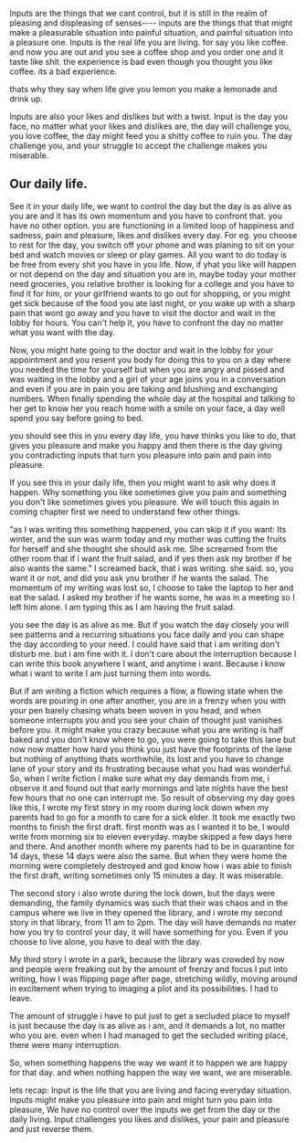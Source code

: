 Inputs are the things that we cant control, but it is still in the realm of pleasing and displeasing of senses---- inputs are the things that that might make a pleasurable situation into painful situation, and painful situation into a pleasure one.
Inputs is the real life you are living. for say you like coffee. and now you are out and you see a coffee shop and you order one and it taste like shit. the experience is bad even though you thought you like coffee. its a bad experience.

thats why they say when life give you lemon you make a lemonade and drink up.

Inputs are also your likes and dislikes but with a twist. Input is the day you face, no matter what your likes and dislikes are, the day will challenge you, you love coffee, the day might feed you a shitty coffee to ruin you. 
The day challenge you, and your struggle to accept the challenge makes you miserable.

## Our daily life.
See it in your daily life, we want to control the day but the day is as alive as you are and it has its own momentum and you have to confront that. you have no other option. you are functioning in a limited loop of happiness and sadness, pain and pleasure, likes and dislikes every day.
 For eg. you choose to rest for the day, you switch off your phone and was planing to sit on your bed and watch movies or sleep or play games. All you want to do today is be free from every shit you have in you life. Now, if yhat you like will happen or not depend on the day and situation you are in, maybe today your mother need groceries, you relative brother is looking for a college and you have to find it for him, or your girlfriend wants to go out for shopping, or you might get sick because of the food you ate last night, or you wake up with a sharp pain that wont go away and you have to visit the doctor and wait in the lobby for hours. You can't help it, you have to confront the day no matter what you want with the day.

Now, you might hate going to the doctor and wait in the lobby for your appointment and you resent you body for doing this to you on a  day where you needed the time for yourself but when you are angry and pissed and was waiting in the lobby and a girl of your age joins you in a conversation and even if you are in pain you are taking and blushing and exchanging numbers. When finally spending the whole day at the hospital and talking to her get to know her you reach home with a smile on your face, a day well spend you say before going to bed.

you should see this in you every day life, you have thinks you like to do, that gives you pleasure and make you happy and then there is the day giving you contradicting inputs that turn you pleasure into pain and pain into pleasure.

If you see this in your daily life, then you might want to ask why does it happen. Why something you like sometimes give you pain and something you don't like sometimes gives you pleasure. We will touch this again in coming chapter first we need to understand few other things.



 "as I was writing this something happened, you can skip it if you want: Its winter, and the sun was warm today and my mother was cutting the fruits for herself and she thought she should ask me. She screamed from the other room that if i want the fruit salad, and if yes then ask my brother if he also wants the same."
 I screamed back, that i was writing.
 she said. so, you want it or not, and did you ask you brother if he wants the salad.
 The momentum of my writing was lost so, I choose to take the laptop to her and eat the salad. I asked my brother if he wants some, he was in a meeting so I left him alone. I am typing this as I am having the fruit salad.

 you see the day is as alive as me. But if you watch the day closely you will see patterns and a recurring situations you face daily and you can shape the day according to your need.
 I could have said that i am writing don't disturb me. but i am fine with it. I don't care about the interruption because I can write this book anywhere I want, and anytime i want. Because i know what i want to write I am just turning them into words.
 
But if am writing a fiction which requires a flow, a flowing state when the words are pouring in one after another, you are in a frenzy when you with your pen barely chasing whats been woven in you head, and when someone interrupts you and you see your chain of thought just vanishes before you. it might make you crazy because what you are writing is half baked and you don't know where to go, you were going to take this lane but now now matter how hard you think you just have the footprints of the lane but nothing of anything thats worthwhile, its lost and you have to change lane of your story and its frustrating because what you had was wonderful. So, when I write fiction I make sure what my day demands from me, i observe it and found out that early mornings and late nights have the best few hours that no one can interrupt me.
 So result of observing my day goes like this, I wrote my first story in my room during lock down when my parents had to go for a month to care for a sick elder. It took me exactly two months to finish the first draft. first month was as I wanted it to be, I would write from morning six to eleven everyday. maybe skipped a few days here and there. And another month where my parents had to be in quarantine for 14 days, these 14 days were also the same. But when they were home the morning were completely destroyed and god know how i was able to finish the first draft, writing sometimes only 15 minutes a day. It was miserable.

The second story i also wrote during the lock down, but the days were demanding, the family dynamics was such that their was chaos and in the campus where we live in they opened the library, and i wrote my second story in that library, from 11 am to 2pm. The day will have demands no mater how you try to control your day, it will have something for you. Even if you choose to live alone, you have to deal with the day.

My third story I wrote in a park, because the library was crowded by now and people were freaking out by the amount of frenzy and focus I put into writing, how I was flipping page after page, stretching wildly, moving around in excitement when trying to imaging a plot and its possibilities. I had to leave.

The amount of struggle i have to put just to get a secluded place to myself is just because the day is as alive as i am, and it demands a lot, no matter who you are. even when I had managed to get the secluded writing place, there were many interruption.

So, when something happens the way we want it to happen we are happy for that day. and when nothing happen the way we want, we are miserable.

lets recap: 
Input is the life that you are living and facing everyday situation. 
Inputs might make you pleasure into pain and might turn you pain into pleasure, We have no control over the inputs we get from the day or the daily living.
Input challenges you likes and dislikes, your pain and pleasure and just reverse them.
